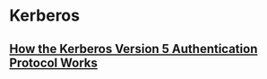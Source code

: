 # Kerberos

## [How the Kerberos Version 5 Authentication Protocol Works](https://technet.microsoft.com/en-us/library/cc772815(v=ws.10).aspx)
